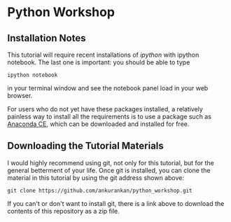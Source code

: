 Python Workshop
===============

Installation Notes
------------------
This tutorial will require recent installations of *ipython* with ipython notebook.
The last one is important: you should be able to type

    ipython notebook

in your terminal window and see the notebook panel load in your web browser.

For users who do not yet have these  packages installed, a relatively
painless way to install all the requirements is to use a package such as
[Anaconda CE](http://store.continuum.io/ "Anaconda CE"), which can be
downloaded and installed for free.

Downloading the Tutorial Materials
----------------------------------
I would highly recommend using git, not only for this tutorial, but for the
general betterment of your life.  Once git is installed, you can clone the
material in this tutorial by using the git address shown above:

    git clone https://github.com/ankurankan/python_workshop.git

If you can't or don't want to install git, there is a link above to download
the contents of this repository as a zip file.
